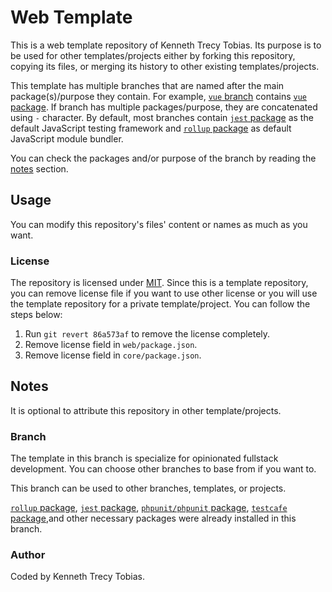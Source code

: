 # Web Template
This is a web template repository of Kenneth Trecy Tobias. Its purpose is to be used for other
templates/projects either by forking this repository, copying its files, or merging its history to
other existing templates/projects.

This template has multiple branches that are named after the main package(s)/purpose they contain.
For example, [`vue` branch] contains [`vue` package]. If branch has multiple packages/purpose, they
are concatenated using `-` character. By default, most branches contain [`jest` package] as the
default JavaScript testing framework and [`rollup` package] as default JavaScript module bundler.

You can check the packages and/or purpose of the branch by reading the [notes] section.

<!--
The `origin` section may be used to indicate where the project (that is using this template) came from.

## Origin
The repository was based from [`master`] branch of [Web Template].

The template is specialize for fullstack development.

-->

## Usage
You can modify this repository's files' content or names as much as you want.

### License
The repository is licensed under [MIT]. Since this is a template repository, you can remove
license file if you want to use other license or you will use the template repository for a private
template/project. You can follow the steps below:
1. Run `git revert 86a573af` to remove the license completely.
2. Remove license field in `web/package.json`.
3. Remove license field in `core/package.json`.

## Notes
It is optional to attribute this repository in other template/projects.

### Branch
The template in this branch is specialize for opinionated fullstack development. You can choose
other branches to base from if you want to.

This branch can be used to other branches, templates, or projects.

[`rollup` package], [`jest` package], [`phpunit/phpunit` package], [`testcafe` package],and other
necessary packages were already installed in this branch.

### Author
Coded by Kenneth Trecy Tobias.

<!--

[`master`]: https://github.com/KennethTrecy/web_template/
[Web Template]: https://github.com/KennethTrecy/web_template/

-->

[notes]: #notes
[`vue` branch]: https://github.com/KennethTrecy/web_template/tree/vue
[`vue` package]: https://www.npmjs.com/package/vue
[`rollup` package]: https://www.npmjs.com/package/rollup
[`jest` package]: https://www.npmjs.com/package/jest
[`phpunit/phpunit` package]: https://packagist.org/packages/phpunit/phpunit
[`testcafe` package]: https://www.npmjs.com/package/testcafe
[MIT]: https://github.com/KennethTrecy/web_template/blob/master/LICENSE
